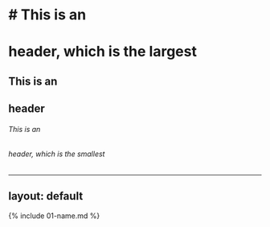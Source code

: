 # # This is an <h1> header, which is the largest
## This is an <h2> header
###### This is an <h6> header, which is the smallest

---

layout: default
---

{% include 01-name.md %}

